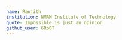 ```yaml
---
name: Ranjith
institution: NMAM Institute of Technology
quote: Impossible is just an opinion
github_user: 6Ro0T 
---
```

